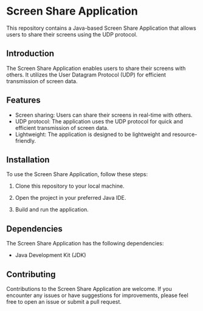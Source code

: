 # Screen Share Application

This repository contains a Java-based Screen Share Application that allows users to share their screens using the UDP protocol.

## Introduction

The Screen Share Application enables users to share their screens with others. It utilizes the User Datagram Protocol (UDP) for efficient transmission of screen data.

## Features

- Screen sharing: Users can share their screens in real-time with others.
- UDP protocol: The application uses the UDP protocol for quick and efficient transmission of screen data.
- Lightweight: The application is designed to be lightweight and resource-friendly.

## Installation

To use the Screen Share Application, follow these steps:

1. Clone this repository to your local machine.

2. Open the project in your preferred Java IDE.

3. Build and run the application.

## Dependencies

The Screen Share Application has the following dependencies:

- Java Development Kit (JDK)

## Contributing

Contributions to the Screen Share Application are welcome. If you encounter any issues or have suggestions for improvements, please feel free to open an issue or submit a pull request.
